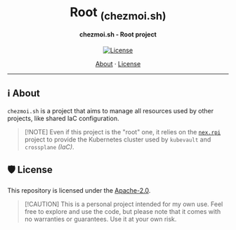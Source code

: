 <!-- markdownlint-disable MD033 -->

<h1 align="center">
  Root <sub>(chezmoi.sh)</sub>
</h1>

<h4 align="center">chezmoi.sh - Root project</h4>

<div align="center">

[![License](https://img.shields.io/badge/License-Apache_2.0-blue?logo=git\&logoColor=white\&logoWidth=20)](../../LICENSE)

<!-- trunk-ignore-begin(markdown-link-check/404) -->

<a href="#ℹ%EF%B8%8F-about">About</a> · <a href="#%EF%B8%8F-license">License</a>

<!-- trunk-ignore-end(markdown-link-check/404) -->

</div>

***

<!-- markdownlint-enable MD033 -->

## ℹ️ About

`chezmoi.sh` is a project that aims to manage all resources used by other projects, like shared IaC configuration.

> \[!NOTE]
> Even if this project is the "root" one, it relies on the [`nex.rpi`](../nx/README.md) project
> to provide the Kubernetes cluster used by `kubevault` and `crossplane` *(IaC)*.

## 🛡️ License

This repository is licensed under the [Apache-2.0](../../LICENSE).

> \[!CAUTION]
> This is a personal project intended for my own use. Feel free to explore and use the code,
> but please note that it comes with no warranties or guarantees. Use it at your own risk.
